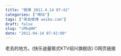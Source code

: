 ```yaml
---
title: "微博 2011.4.14 07:42"
categories: ["嘀咕"]
tags: ["来自微博 weibo.com"]
draft: false
slug: "cMkqNH"
date: "2011-04-14 07:42:00"
---
```


<p>老去的地方。(快乐迪量贩式KTV绍兴旗舰店) O网页链接 ​​​​</p>
